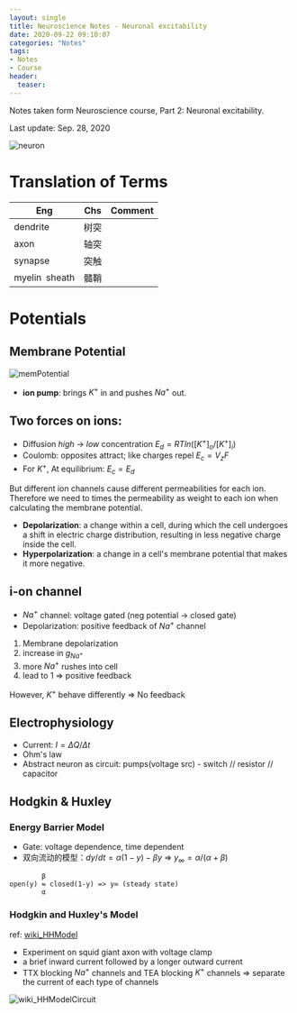 ```yaml
---
layout: single
title: Neuroscience Notes - Neuronal excitability
date: 2020-09-22 09:10:07
categories: "Notes"
tags:
- Notes
- Course
header:
  teaser: 
---
```


Notes taken form Neuroscience course, Part 2: Neuronal excitability.

Last update: Sep. 28, 2020

![neuron](https://upload.wikimedia.org/wikipedia/commons/thumb/1/10/Blausen_0657_MultipolarNeuron.png/1920px-Blausen_0657_MultipolarNeuron.png)

# Translation of Terms

| Eng      | Chs  | Comment |
| -------- | ---- | ------- |
| dendrite | 树突 |         |
| axon | 轴突 | |
| synapse | 突触| |
| myelin sheath| 髓鞘| |

# Potentials

## Membrane Potential

![memPotential](https://upload.wikimedia.org/wikipedia/commons/thumb/f/fb/Basis_of_Membrane_Potential2.png/1280px-Basis_of_Membrane_Potential2.png)

- **ion pump**: brings $K^+$ in and pushes ${Na}^+$ out.

## Two forces on ions:

- Diffusion *high* -> *low* concentration $E_d = RTln([K^+]_o/[K^+]_i)$
- Coulomb: opposites attract; like charges repel $E_c = V_zF$
- For $K^+$, At equilibrium: $E_c = E_d$

But different ion channels cause different permeabilities for each ion. Therefore we need to times the permeability as weight to each ion when calculating the membrane potential.

- **Depolarization**: a change within a cell, during which the cell undergoes a shift in electric charge distribution, resulting in less negative charge inside the cell.
- **Hyperpolarization**: a change in a cell's membrane potential that makes it more negative.

## i-on channel

- ${Na}^+$ channel: voltage gated (neg potential -> closed gate)
- Depolarization: positive feedback of ${Na}^+$ channel

1. Membrane depolarization
2. increase in $g_{Na^+}$
3. more ${Na}^+$ rushes into cell
4. lead to 1 => positive feedback

However, $K^+$ behave differently => No feedback

## Electrophysiology

- Current: $I =\Delta Q/\Delta t$
- Ohm's law
- Abstract neuron as circuit: pumps(voltage src) - switch // resistor // capacitor

## Hodgkin & Huxley

### Energy Barrier Model

- Gate: voltage dependence, time dependent
- 双向流动的模型：$dy/dt = \alpha(1-y)-\beta y$ => $y_{\infty} = \alpha/(\alpha + \beta)$

``` 
      	β
open(y) ⇋ closed(1-y) => y∞ (steady state)
        α
```

### Hodgkin and Huxley's Model

ref: [wiki_HHModel](https://en.wikipedia.org/wiki/Hodgkin%E2%80%93Huxley_model)

- Experiment on squid giant axon with voltage clamp
- a brief inward current followed by a longer outward current
- TTX blocking $Na^+$ channels and TEA blocking $K^+$ channels => separate the current of each type of channels

![wiki_HHModelCircuit](https://upload.wikimedia.org/wikipedia/commons/thumb/9/98/Hodgkin-Huxley.svg/525px-Hodgkin-Huxley.svg.png)